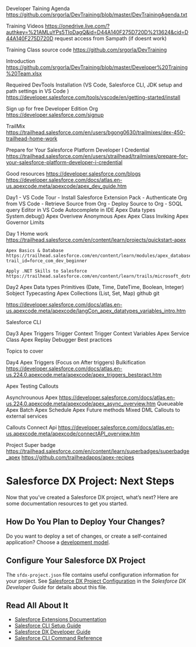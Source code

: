 Developer Taining Agenda 
https://github.com/srgorla/DevTraining/blob/master/DevTrainingAgenda.txt

Training Videos 
https://onedrive.live.com/?authkey=%21AMLuYPs5TIoDagQ&id=D44A140F275D720D%213624&cid=D44A140F275D720D
request access from Sampath (if doesnt work)

Training Class source code 
https://github.com/srgorla/DevTraining

Introduction
https://github.com/srgorla/DevTraining/blob/master/Developer%20Training%20Team.xlsx

Requeired DevTools Installation (VS Code, Salesforce CLI, JDK setup and path settings in VS Code )
https://developer.salesforce.com/tools/vscode/en/getting-started/install


Sign up for free Developer Edition Org
https://developer.salesforce.com/signup

TrailMix 
https://trailhead.salesforce.com/en/users/bgong0630/trailmixes/dex-450-trailhead-home-work

Prepare for Your Salesforce Platform Developer I Credential
https://trailhead.salesforce.com/en/users/strailhead/trailmixes/prepare-for-your-salesforce-platform-developer-i-credential

Good resources 
    https://developer.salesforce.com/blogs
    https://developer.salesforce.com/docs/atlas.en-us.apexcode.meta/apexcode/apex_dev_guide.htm



Day1
    - VS Code Tour 
    - Install Salesforce Extension Pack
    - Authenticate Org from VS Code
    - Retrieve Source from Org
    - Deploy Source to Org
    - SOQL query Editor in VS Code
    Autocomplete in IDE
    Apex Data types
    System.debug()
    Apex Overivew
    Anonymous Apex
    Apex Class
    Inviking Apex
    Governor Limits




Day 1 Home work 
    https://trailhead.salesforce.com/en/content/learn/projects/quickstart-apex

    Apex Basics & Database
    https://trailhead.salesforce.com/en/content/learn/modules/apex_database?trail_id=force_com_dev_beginner

    Apply .NET Skills to Salesforce
    https://trailhead.salesforce.com/en/content/learn/trails/microsoft_dotnet

Day2 
    Apex Data types
    Primitives (Date, Time, DateTime, Boolean, Integer)
    Sobject
    Typecasting
    Apex Collections (List, Set, Map)
    github
    git 


https://developer.salesforce.com/docs/atlas.en-us.apexcode.meta/apexcode/langCon_apex_datatypes_variables_intro.htm

Salesforce CLI 


Day3 
    Apex Triggers
    Trigger Context 
    Trigger Context Variables
    Apex Service Class 
    Apex Replay Debugger 
    Best practices



Topics to cover 

Day4 
    Apex Triggers (Focus on After triggers)
    Bulkification 
    https://developer.salesforce.com/docs/atlas.en-us.224.0.apexcode.meta/apexcode/apex_triggers_bestpract.htm



Apex Testing
Callouts 

Asynchrounous Apex
https://developer.salesforce.com/docs/atlas.en-us.224.0.apexcode.meta/apexcode/apex_async_overview.htm
Queueable Apex
Batch Apex 
Schedule Apex 
Future methods
    Mixed DML
    Callouts to external services

Callouts
Connect Api 
https://developer.salesforce.com/docs/atlas.en-us.apexcode.meta/apexcode/connectAPI_overview.htm

Project 
Super badge 
https://trailhead.salesforce.com/en/content/learn/superbadges/superbadge_apex
https://github.com/trailheadapps/apex-recipes
# Salesforce DX Project: Next Steps

Now that you’ve created a Salesforce DX project, what’s next? Here are some documentation resources to get you started.

## How Do You Plan to Deploy Your Changes?

Do you want to deploy a set of changes, or create a self-contained application? Choose a [development model](https://developer.salesforce.com/tools/vscode/en/user-guide/development-models).

## Configure Your Salesforce DX Project

The `sfdx-project.json` file contains useful configuration information for your project. See [Salesforce DX Project Configuration](https://developer.salesforce.com/docs/atlas.en-us.sfdx_dev.meta/sfdx_dev/sfdx_dev_ws_config.htm) in the _Salesforce DX Developer Guide_ for details about this file.

## Read All About It

- [Salesforce Extensions Documentation](https://developer.salesforce.com/tools/vscode/)
- [Salesforce CLI Setup Guide](https://developer.salesforce.com/docs/atlas.en-us.sfdx_setup.meta/sfdx_setup/sfdx_setup_intro.htm)
- [Salesforce DX Developer Guide](https://developer.salesforce.com/docs/atlas.en-us.sfdx_dev.meta/sfdx_dev/sfdx_dev_intro.htm)
- [Salesforce CLI Command Reference](https://developer.salesforce.com/docs/atlas.en-us.sfdx_cli_reference.meta/sfdx_cli_reference/cli_reference.htm)
